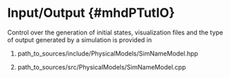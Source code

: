 Input/Output {#mhdPTutIO}
============

Control over the generation of initial states, visualization files and the type of output generated by a simulation is provided in

   1. path_to_sources/include/PhysicalModels/SimNameModel.hpp

   2. path_to_sources/src/PhysicalModels/SimNameModel.cpp
